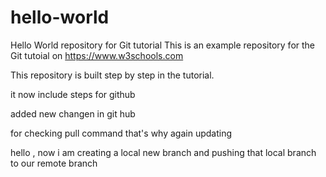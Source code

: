 # hello-world
Hello World repository for Git tutorial
This is an example repository for the Git tutoial on https://www.w3schools.com

This repository is built step by step in the tutorial.

it now include steps for github

added new changen in git hub

for checking pull command that's why again updating


hello , now i am creating a local new branch and pushing that local branch to our remote branch
